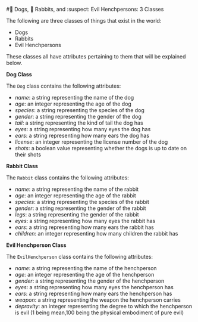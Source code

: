 #:dog: Dogs, :rabbit: Rabbits, and :suspect: Evil Henchpersons: 3 Classes

The following are three classes of things that exist in the world:

* Dogs  
* Rabbits  
* Evil Henchpersons

These classes all have attributes pertaining to them that will be explained below.

**Dog Class**

The `Dog` class contains the following attributes:

* _name_: a string representing the name of the dog
* _age_: an integer representing the age of the dog
* _species_: a string representing the species of the dog
* _gender_: a string representing the gender of the dog
* _tail_: a string representing the kind of tail the dog has
* _eyes_: a string representing how many eyes the dog has
* _ears_: a string representing how many ears the dog has
* _license_: an integer representing the license number of the dog
* _shots_: a boolean value representing whether the dogs is up to date on their shots

**Rabbit Class**

The `Rabbit` class contains the following attributes:

* _name_: a string representing the name of the rabbit
* _age_: an integer representing the age of the rabbit
* _species_: a string representing the species of the rabbit
* _gender_: a string representing the gender of the rabbit
* _legs_: a string representing the gender of the rabbit
* _eyes_: a string representing how many eyes the rabbit has
* _ears_: a string representing how many ears the rabbit has
* _children_: an integer representing how many children the rabbit has

**Evil Henchperson Class**

The `EvilHenchperson` class contains the following attributes:

* _name_: a string representing the name of the henchperson
* _age_: an integer representing the age of the henchperson
* _gender_: a string representing the gender of the henchperson
* _eyes_: a string representing how many eyes the henchperson has
* _ears_: a string representing how many ears the henchperson has
* _weapon_: a string representing the weapon the henchperson carries
* _depravity_: an integer representing the degree to which the henchperson is evil (1 being mean,100 being the physical embodiment of pure evil)



